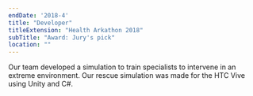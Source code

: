 ```yaml
---
endDate: '2018-4'
title: "Developer"
titleExtension: "Health Arkathon 2018"
subTitle: "Award: Jury's pick"
location: ""
---
```


Our team developed a simulation to train specialists to intervene in an extreme environment. Our rescue simulation was made for the HTC Vive using Unity and C#.